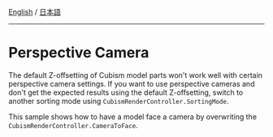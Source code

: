 [English](Description.md) / [日本語](Description.ja.md)

---

# Perspective Camera

The default Z-offsetting of Cubism model parts won't work well with certain perspective camera settings. If you want to use perspective cameras and don't get the expected results using the default Z-offsetting, switch to another sorting mode using ``CubismRenderController.SortingMode``.

This sample shows how to have a model face a camera by overwriting the ``CubismRenderController.CameraToFace``.
